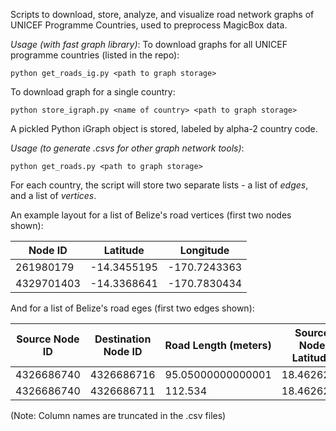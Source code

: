 Scripts to download, store, analyze, and visualize road network graphs of UNICEF Programme Countries, used to preprocess MagicBox data. 


*Usage (with fast graph library)*:
To download graphs for all UNICEF programme countries (listed in the repo):
```
python get_roads_ig.py <path to graph storage>
```
To download graph for a single country:
```
python store_igraph.py <name of country> <path to graph storage>
```
A pickled Python iGraph object is stored, labeled by alpha-2 country code. 

*Usage (to generate .csvs for other graph network tools)*:
```
python get_roads.py <path to graph storage>
```
For each country, the script will store two separate lists - a list of *edges*, and a list of *vertices*. 

An example layout for a list of Belize's road vertices (first two nodes shown):

| Node ID | Latitude | Longitude |
|------------|--------------|--------------|
| 261980179 | -14.3455195 | -170.7243363 |
| 4329701403 | -14.3368641  | -170.7830434 |

And for a list of Belize's road eges (first two edges shown):

| Source Node ID | Destination Node ID | Road Length (meters) | Source Node Latitude | Source Node Longitude | Destination Node Latitude | Destination Node Longitude | Oneway? (True/False) | Classificatio |
|----------------|---------------------|----------------------|----------------------|-----------------------|---------------------------|----------------------------|----------------------|---------------|
| 4326686740     | 4326686716          | 95.05000000000001    | 18.4626269           | -88.3022409           | 18.4624143                | -88.3030744                | False                | residential   |
| 4326686740     | 4326686711          | 112.534              | 18.4626269           | -88.3022409           | 18.4623914                | -88.3012395                | False                | unclassified  |

(Note: Column names are truncated in the .csv files)